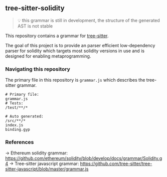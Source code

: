 ## tree-sitter-solidity

> 💡 this grammar is still in development, the structure of the generated AST is not stable

This repository contains a grammar for [tree-sitter](https://github.com/tree-sitter/tree-sitter).

The goal of this project is to provide an parser efficient low-dependency parser for solidity which targets most solidity versions in use and is designed for enabling metaprogramming.


### Navigating this repository
The primary file in this repository is `grammar.js` which describes the tree-sitter grammar.

```
# Primary file:
grammar.js
# Tests:
/test/**/*

# Auto generated:
/src/**/*
index.js
binding.gyp
```

### References
-> Ethereum solidity grammar: https://github.com/ethereum/solidity/blob/develop/docs/grammar/Solidity.g4
-> Tree-sitter javascript grammar: https://github.com/tree-sitter/tree-sitter-javascript/blob/master/grammar.js